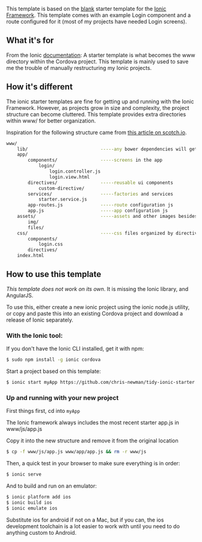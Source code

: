 This template is based on the [blank](https://github.com/driftyco/ionic-starter-blank) starter template for the [Ionic Framework](http://ionicframework.com/). This template comes with an example Login component and a route configured for it (most of my projects have needed Login screens).

## What it's for
From the Ionic [documentation](http://ionicframework.com/docs/cli/start.html): A starter template is what becomes the www directory within the Cordova project.
This template is mainly used to save me the trouble of manually restructuring my Ionic projects.

## How it's different
The ionic starter templates are fine for getting up and running with the Ionic Framework. However, as projects grow in size and complexity, the project structure can become cluttered. This template provides extra directories within www/ for better organization. 

Inspiration for the following structure came from [this article on scotch.io](https://scotch.io/tutorials/angularjs-best-practices-directory-structure).

```bash
www/
    lib/                           -----any bower dependencies will get put here
    app/
        components/                -----screens in the app
            login/
                login.controller.js
                login.view.html
        directives/                -----reusable ui components
            custom-directive/
        services/                  -----factories and services
            starter.service.js
        app-routes.js              -----route configuration js
        app.js                     -----app configuration js
    assets/                        -----assets and other images besides icons and splash screens go here
        img/                       
        files/
    css/                           -----css files organized by directive or view here, or in scss folder
        components/ 
            login.css
        directives/
    index.html
```


## How to use this template

*This template does not work on its own*. It is missing the Ionic library, and AngularJS.

To use this, either create a new ionic project using the ionic node.js utility, or copy and paste this into an existing Cordova project and download a release of Ionic separately.

### With the Ionic tool:

If you don't have the Ionic CLI installed, get it with npm:

```bash
$ sudo npm install -g ionic cordova
```

Start a project based on this template:

```bash
$ ionic start myApp https://github.com/chris-newman/tidy-ionic-starter
```
### Up and running with your new project

First things first, cd into `myApp`

The Ionic framework always includes the most recent starter app.js in www/js/app.js

Copy it into the new structure and remove it from the original location

```bash
$ cp -f www/js/app.js www/app/app.js && rm -r www/js
```

Then, a quick test in your browser to make sure everything is in order:

```bash
$ ionic serve
```

And to build and run on an emulator:

```bash
$ ionic platform add ios 
$ ionic build ios
$ ionic emulate ios
```

Substitute ios for android if not on a Mac, but if you can, the ios development toolchain is a lot easier to work with until you need to do anything custom to Android.
